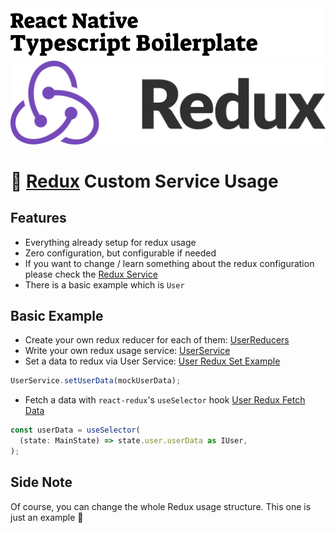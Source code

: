 <img alt="React Native Typescript Boilerplate" src="../assets/logo.png" width="1050"/>
<img alt="React Native Typescript Boilerplate" src="../assets/redux.png" />

# 🍾 [Redux](https://redux.js.org/) Custom Service Usage

## Features

- Everything already setup for redux usage
- Zero configuration, but configurable if needed
- If you want to change / learn something about the redux configuration please check the [Redux Service](../src/services/redux)
- There is a basic example which is `User`


## Basic Example

- Create your own redux reducer for each of them: [UserReducers](./src/services/redux/user/UserReducers.ts)
- Write your own redux usage service: [UserService](./src/screens/home/services/userService.ts)
- Set a data to redux via User Service: [User Redux Set Example](./src/screens/home/HomeScreen.tsx)
```jsx
UserService.setUserData(mockUserData); 
```

- Fetch a data with `react-redux`'s `useSelector` hook [User Redux Fetch Data](./src/screens/profile/ProfileScreen.tsx)

```jsx
const userData = useSelector(
  (state: MainState) => state.user.userData as IUser,
);
```


## Side Note

Of course, you can change the whole Redux usage structure. This one is just an example 👊
